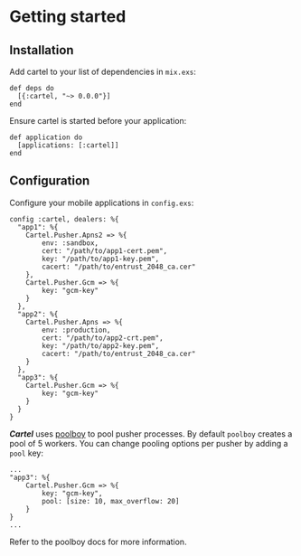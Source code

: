 # Getting started

## Installation

Add cartel to your list of dependencies in `mix.exs`:

    def deps do
      [{:cartel, "~> 0.0.0"}]
    end

Ensure cartel is started before your application:

    def application do
      [applications: [:cartel]]
    end

## Configuration

Configure your mobile applications in `config.exs`:

    config :cartel, dealers: %{
      "app1": %{
        Cartel.Pusher.Apns2 => %{
            env: :sandbox,
            cert: "/path/to/app1-cert.pem",
            key: "/path/to/app1-key.pem",
            cacert: "/path/to/entrust_2048_ca.cer"
        },
        Cartel.Pusher.Gcm => %{
            key: "gcm-key"
        }
      },
      "app2": %{
        Cartel.Pusher.Apns => %{
            env: :production,
            cert: "/path/to/app2-crt.pem",
            key: "/path/to/app2-key.pem",
            cacert: "/path/to/entrust_2048_ca.cer"
        }
      },
      "app3": %{
        Cartel.Pusher.Gcm => %{
            key: "gcm-key"
        }
      }
    }

***Cartel*** uses [poolboy](https://github.com/devinus/poolboy) to pool
pusher processes. By default `poolboy` creates a pool of 5 workers.
You can change pooling options per pusher by adding a `pool` key:

    ...
    "app3": %{
        Cartel.Pusher.Gcm => %{
            key: "gcm-key",
            pool: [size: 10, max_overflow: 20]
        }
    }
    ...

Refer to the poolboy docs for more information.
